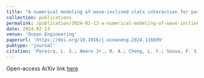```yaml
---
title: "A numerical modeling of wave-inclined slats interaction for particle methods"
collection: publications
permalink: /publication/2024-02-13-a-numerical-modeling-of-wave-inclined
date: 2024-02-13
venue: 'Ocean Engineering'
paperurl: 'https://doi.org/10.1016/j.oceaneng.2024.116699'
pubtype: 'journal'
citation: 'Pereira, L. S.; Amaro Jr., R. A.; Cheng, L. Y.; Sousa, F. S.; Karuka, G. M. (2024). &quot;A numerical modeling of wave-inclined slats interaction for particle methods.&quot; <i>Ocean Engineering</i>, 296'
---
```


Open-access ArXiv link <a href="https://doi.org/10.48550/arXiv.2501.09145" target="_blank">here</a>
